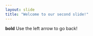 ```yaml
---
layout: slide
title: "Welcome to our second slide!"
---
```

**bold**
Use the left arrow to go back!
